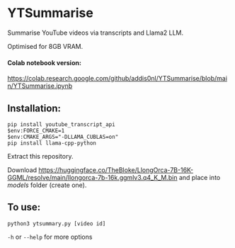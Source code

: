 # YTSummarise

Summarise YouTube videos via transcripts and Llama2 LLM.

Optimised for 8GB VRAM.

#### Colab notebook version: 

https://colab.research.google.com/github/addis0nl/YTSummarise/blob/main/YTSummarise.ipynb

## Installation:

```shell
pip install youtube_transcript_api
$env:FORCE_CMAKE=1
$env:CMAKE_ARGS="-DLLAMA_CUBLAS=on"
pip install llama-cpp-python
```
Extract this repository.

Download https://huggingface.co/TheBloke/LlongOrca-7B-16K-GGML/resolve/main/llongorca-7b-16k.ggmlv3.q4_K_M.bin and place into *models* folder (create one).

## To use:

```
python3 ytsummary.py [video id]
```

`-h` or `--help` for more options
